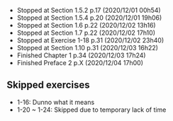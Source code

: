 - Stopped at Section 1.5.2   p.17  (2020/12/01 00h54)
- Stopped at Section 1.5.4   p.20  (2020/12/01 19h06)
- Stopped at Section 1.6     p.22  (2020/12/02 13h16)
- Stopped at Section 1.7     p.22  (2020/12/02 17h10)
- Stopped at Exercise 1-18   p.31  (2020/12/02 23h40)
- Stopped at Section 1.10    p.31  (2020/12/03 16h22)
- Finished   Chapter 1       p.34  (2020/12/03 17h24)
- Finished   Preface 2       p.X   (2020/12/04 17h00)


## Skipped exercises
- 1-16: Dunno what it means
- 1-20 ~ 1-24: Skipped due to temporary lack of time
